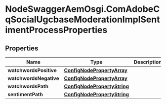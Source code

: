 # NodeSwaggerAemOsgi.ComAdobeCqSocialUgcbaseModerationImplSentimentProcessProperties

## Properties

Name | Type | Description | Notes
------------ | ------------- | ------------- | -------------
**watchwordsPositive** | [**ConfigNodePropertyArray**](ConfigNodePropertyArray.md) |  | [optional] 
**watchwordsNegative** | [**ConfigNodePropertyArray**](ConfigNodePropertyArray.md) |  | [optional] 
**watchwordsPath** | [**ConfigNodePropertyString**](ConfigNodePropertyString.md) |  | [optional] 
**sentimentPath** | [**ConfigNodePropertyString**](ConfigNodePropertyString.md) |  | [optional] 


